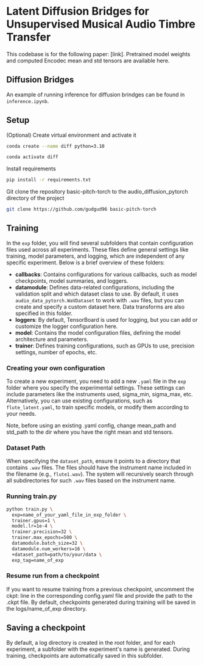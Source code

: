 # Latent Diffusion Bridges for Unsupervised Musical Audio Timbre Transfer

This codebase is for the following paper: [link]. Pretrained model weights and computed Encodec mean and std tensors are available here.
## Diffusion Bridges
An example of running inference for diffusion brindges can be found in `inference.ipynb`. 
## Setup

(Optional) Create virtual environment and activate it

```bash
conda create --name diff python=3.10

conda activate diff
```
Install requirements

```bash
pip install -r requirements.txt
```

Git clone the repository basic-pitch-torch to the audio_diffusion_pytorch directory of the project

```bash
git clone https://github.com/gudgud96 basic-pitch-torch
```


## Training

In the `exp` folder, you will find several subfolders that contain configuration files used across all experiments. These files define general settings like training, model parameters, and logging, which are independent of any specific experiment. Below is a brief overview of these folders:

- **callbacks**: Contains configurations for various callbacks, such as model checkpoints, model summaries, and loggers.
- **datamodule**: Defines data-related configurations, including the validation split and which dataset class to use. By default, it uses `audio_data_pytorch.WaVDataset` to work with `.wav` files, but you can create and specify a custom dataset here. Data transforms are also specified in this folder.
- **loggers**: By default, TensorBoard is used for logging, but you can add or customize the logger configuration here.
- **model**: Contains the model configuration files, defining the model architecture and parameters.
- **trainer**: Defines training configurations, such as GPUs to use, precision settings, number of epochs, etc.

### Creating your own configuration
To create a new experiment, you need to add a new `.yaml` file in the `exp` folder where you specify the experimental settings. These settings can include parameters like the instruments used, sigma_min, sigma_max, etc. Alternatively, you can use existing configurations, such as `flute_latent.yaml`, to train specific models, or modify them according to your needs.

Note, before using an existing .yaml config, change mean_path and std_path to the dir where you have the right mean and std tensors.

### Dataset Path
When specifying the `dataset_path`, ensure it points to a directory that contains `.wav` files. The files should have the instrument name included in the filename (e.g., `flute1.wav`). The system will recursively search through all subdirectories for such `.wav` files based on the instrument name.

### Running train.py


```bash
python train.py \
  exp=name_of_your_yaml_file_in_exp_folder \
  trainer.gpus=1 \
  model.lr=1e-4 \
  trainer.precision=32 \
  trainer.max_epochs=500 \
  datamodule.batch_size=32 \
  datamodule.num_workers=16 \
  +dataset_path=path/to/your/data \
  exp_tag=name_of_exp
```

### Resume run from a checkpoint
If you want to resume training from a previous checkpoint, uncomment the ckpt: line in the corresponding config.yaml file and provide the path to the .ckpt file. By default, checkpoints generated during training will be saved in the logs/name_of_exp directory.

## Saving a checkpoint
By default, a log directory is created in the root folder, and for each experiment, a subfolder with the experiment's name is generated. During training, checkpoints are automatically saved in this subfolder.
